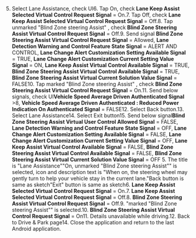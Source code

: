 5. Select Lane Assistance, check UI6. Tap On, check **Lane Keep Assist Selected Virtual Control Request Signal** = On.7. Tap Off, check **Lane Keep Assist Selected Virtual Control Request Signal** = Off.8. Tap unmarked "Blind Zone steering Assist" , check **Blind Zone Steering Assist Virtual Control Request Signal** = Off.9. Send signal **Blind Zone Steering Assist Virtual Control Request Signal** = Allowed, **Lane Detection Warning and Control Feature State Signal** = ALERT AND CONTROL, **Lane Change Alert Customization Setting Available Signal** = TRUE, **Lane Change Alert Customization Current Setting Value Signal** = ON, **Lane Keep Assist Virtual Control Available Signal** = TRUE, **Blind Zone Steering Assist Virtual Control Available Signal** = TRUE, **Blind Zone Steering Assist Virtual Current Solution Value Signal** = FALSE10. Tap marked "Blind Zone steering Assist" , check **Blind Zone Steering Assist Virtual Control Request Signal** = On.11. Send below signals, check UI**Vehicle Speed Average Driven Authenticated Signal** >8, **Vehicle Speed Average Driven Authenticated : Reduced Power Indication On Authenticated Signal** = FALSE12. Select Back button.13. Select Lane Assistance14. Select Exit button15. Send below signal**Blind Zone Steering Assist Virtual User Control Allowed Signal** = FALSE, **Lane Detection Warning and Control Feature State Signal** = OFF, **Lane Change Alert Customization Setting Available Signal** = FALSE, **Lane Change Alert Customization Current Setting Value Signal** = OFF, **Lane Keep Assist Virtual Control Available Signal** = FALSE, **Blind Zone Steering Assist Virtual Control Available Signal** = FALSE, **Blind Zone Steering Assist Virtual Current Solution Value Signal** = OFF 5. The title is "Lane Assistance""On, unmarked "Blind Zone steering Assist"" is selected, icon and description text is "When on, the steering wheel may gently turn to help your vehicle stay in the current lane."Back button is same as sketch"Exit" button is same as sketch6. **Lane Keep Assist Selected Virtual Control Request Signal** = On.7. **Lane Keep Assist Selected Virtual Control Request Signal** = Off.8. **Blind Zone Steering Assist Virtual Control Request Signal** = Off.9. "marked "Blind Zone steering Assist"" is selected.10. **Blind Zone Steering Assist Virtual Control Request Signal** = On11. Details unavailable while driving.12. Back to Drive & Park page14. Close the application and return to the last Android application.
